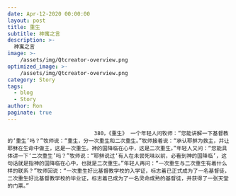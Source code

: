 ```yaml
---
date: Apr-12-2020 00:00:00
layout: post
title: 重生
subtitle: 神寓之言
description: >-
  神寓之言
image: >-
    /assets/img/Qtcreator-overview.png
optimized_image: >-
    /assets/img/Qtcreator-overview.png
category: Story
tags:
  - blog
  - Story
author: Ron
paginate: true
---
```


							　　380，《重生》 一个年轻人问牧师：“您能讲解一下基督教的‘重生’吗？”牧师说：“重生，分一次重生和二次重生。”牧师接着说：“承认耶稣为救主，并让耶稣在生命中做主，这是一次重生。神的国降临在心中，这是二次重生。”年轻人又问：“您能具体讲一下‘二次重生’吗？”牧师说：“耶稣说过‘有人在未尝死味以前，必看到神的国降临’，这句话就是指神的国降临在心中，也就是二次重生。”年轻人再问：“一次重生与二次重生有着什么样的联系？”牧师回说：“一次重生好比基督教学校的入学证，标志着已正式成为了一名基督徒，二次重生好比基督教学校的毕业证，标志着已成为了一名灵命成熟的基督徒，并获得了一张天堂的门票。”
							
							
						